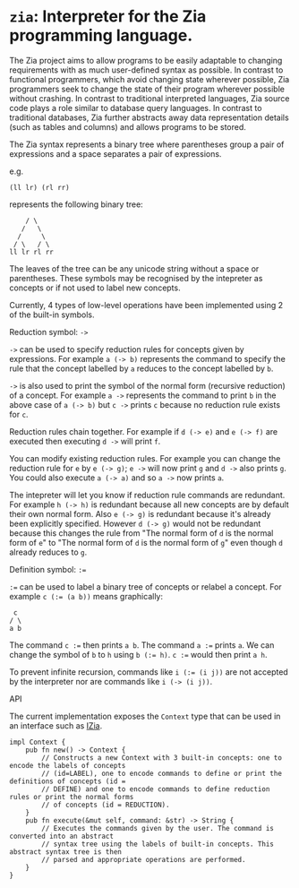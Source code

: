 # `zia`: Interpreter for the Zia programming language.

The Zia project aims to allow programs to be easily adaptable to changing requirements with as much
user-defined syntax as possible. In contrast to functional programmers, which avoid changing 
state wherever possible, Zia programmers seek to change the state of their program wherever 
possible without crashing. In contrast to traditional interpreted languages, Zia source code plays 
a role similar to database query languages. In contrast to traditional databases, Zia further 
abstracts away data representation details (such as tables and columns) and allows programs to be stored. 

The Zia syntax represents a binary tree where parentheses group a pair of expressions and a space 
separates a pair of expressions.

e.g.
```
(ll lr) (rl rr)
```    
represents the following binary tree:
```
    / \
   /   \
  /     \
 / \   / \
ll lr rl rr
```

The leaves of the tree can be any unicode string without a space or parentheses. These symbols may 
be recognised by the intepreter as concepts or if not used to label new concepts.

Currently, 4 types of low-level operations have been implemented using 2 of the built-in symbols.

Reduction symbol: `->`

`->` can be used to specify reduction rules for concepts given by expressions. For example
`a (-> b)` represents the command to specify the rule that the concept labelled by `a` reduces to 
the concept labelled by `b`.

`->` is also used to print the symbol of the normal form (recursive reduction) of a concept. For 
example `a ->` represents the command to print `b` in the above case of `a (-> b)` but `c ->` 
prints `c` because no reduction rule exists for `c`.

Reduction rules chain together. For example if `d (-> e)` and `e (-> f)` are executed then
executing `d ->` will print `f`.

You can modify existing reduction rules. For example you can change the reduction rule for `e` by 
`e (-> g)`; `e ->` will now print `g` and `d ->` also prints `g`. You could also execute `a (-> a)`
and so `a ->` now prints `a`.

The intepreter will let you know if reduction rule commands are redundant. For example `h (-> h)`
is redundant because all new concepts are by default their own normal form. Also `e (-> g)` is
redundant because it's already been explicitly specified. However `d (-> g)` would not be redundant 
because this changes the rule from "The normal form of `d` is the normal form of `e`" to "The 
normal form of `d` is the normal form of `g`" even though `d` already reduces to `g`.

Definition symbol: `:=`

`:=` can be used to label a binary tree of concepts or relabel a concept. For example 
`c (:= (a b))` means graphically:
```
 c
/ \
a b
```
The command `c :=` then prints `a b`. The command `a :=` prints `a`. We can change the symbol of
`b` to `h` using `b (:= h)`. `c :=` would then print `a h`.

To prevent infinite recursion, commands like `i (:= (i j))` are not accepted by the interpreter nor
are commands like `i (-> (i j))`.

API  

The current implementation exposes the `Context` type that can be used in an interface such as 
[IZia](https://github.com/Charles-Johnson/izia). 

```
impl Context {
	pub fn new() -> Context { 
		// Constructs a new Context with 3 built-in concepts: one to encode the labels of concepts
    	// (id=LABEL), one to encode commands to define or print the definitions of concepts (id = 
    	// DEFINE) and one to encode commands to define reduction rules or print the normal forms 
		// of concepts (id = REDUCTION).
    }
    pub fn execute(&mut self, command: &str) -> String { 
		// Executes the commands given by the user. The command is converted into an abstract 
		// syntax tree using the labels of built-in concepts. This abstract syntax tree is then 
		// parsed and appropriate operations are performed.
	}
}
```
